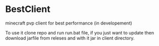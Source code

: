 # BestClient
minecraft pvp client for best performance (in developement)

To use it clone repo and run run.bat file, if you just want to update then download jarfile from releses and with it jar in client directory.
